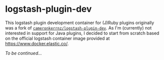 # logstash-plugin-dev
This logstash plugin development container for (J)Ruby plugins originally was a fork of 
[`cameronkerrnz/logstash-plugin-dev`](https://github.com/cameronkerrnz/logstash-plugin-dev).
As I'm (currently) not interested in support for Java plugins, I decided to start from scratch
based on the official logstash container image provided at https://www.docker.elastic.co/.

*To be continued...*
